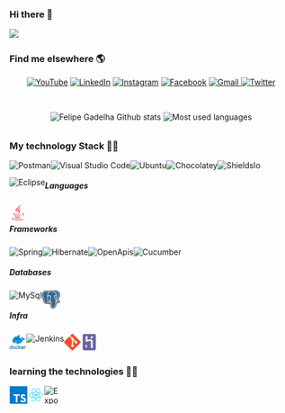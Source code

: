 ### Hi there 👋

![](https://komarev.com/ghpvc/?username=FelipeGadelha&color=brightgreen)

### Find me elsewhere 🌎

<p align="center">
  <a href="https://www.youtube.com/channel/UCTHEnDuI2uIYeTwV4RR7nOA">
    <img alt="YouTube" src="https://img.shields.io/badge/YouTube-FF0000?logo=youtube&logoColor=write" /><a/>
   <a href="https://www.linkedin.com/in/felipe-gadelha-diniz-da-silva-aaaa4a158/">
    <img alt="LinkedIn" src="https://img.shields.io/badge/LinkedIn-0077B5?logo=linkedin&logoColor=white" /><a/>
  <a href="https://www.instagram.com/fe3liip3/">  
    <img alt="Instagram" src="https://img.shields.io/badge/Instagram-E4405F?logo=instagram&logoColor=white" /><a/>
  <a href="https://www.facebook.com/felipe.gadelha.545/">
    <img alt="Facebook" src="https://img.shields.io/badge/Facebook-1877F2?logo=facebook&logoColor=white" /><a/>
  <a href="mailto:felipegadelha90@gmail.com">
    <img alt="Gmail" src="https://img.shields.io/badge/Gmail%20felipegadelha90@gmail.com-D14836?logo=gmail&logoColor=white&link=mailto:felipegadelha90@gmail.com" />
	<a href="https://twitter.com/Felipe52956739">
      <img alt="Twitter" src="https://img.shields.io/twitter/follow/Felipe52956739?label=Follow%20%40Felipe52956739&logo=Twitter&style=flat"></a>
</p>
<br>
<p align="center">
  <img align="center"
      alt="Felipe Gadelha Github stats"
      style="margin-bottom: 10px;"
       height="180em" src="https://github-readme-stats.vercel.app/api?username=felipeGadelha&theme=tokyonight&show_icons=true&count_private=true" />
  <img
    align="center"
    alt="Most used languages"
    height="180em"
    style="margin-bottom: 10px;"
    src="https://github-readme-stats-eight-theta.vercel.app/api/top-langs/?username=felipeGadelha&layout=compact&langs_count=10&theme=tokyonight&show_icons=true&count_private=true"
  />
</p>

### My technology Stack 👩‍💻

<img align="left" alt="Postman" height="30" src="https://www.vectorlogo.zone/logos/getpostman/getpostman-icon.svg">
<img align="left" alt="Visual Studio Code" height="30" src="https://www.vectorlogo.zone/logos/visualstudio_code/visualstudio_code-icon.svg">
<img align="left" alt="Ubuntu" height="30" src="https://www.vectorlogo.zone/logos/ubuntu/ubuntu-icon.svg">
<img align="left" alt="Chocolatey" height="30" src="https://www.vectorlogo.zone/logos/chocolatey/chocolatey-icon.svg">
<img align="left" alt="ShieldsIo" height="30" src="https://www.vectorlogo.zone/logos/shieldsio/shieldsio-icon.svg">
<img align="left" alt="Eclipse" height="30" src="https://www.vectorlogo.zone/logos/eclipse/eclipse-icon.svg">&nbsp;&nbsp;


##### Languages

<img align="left" alt="Java" height="30" src="https://raw.githubusercontent.com/devicons/devicon/master/icons/java/java-plain.svg">&nbsp;&nbsp;


##### Frameworks

<img align="left" alt="Spring" height="32" src="https://www.vectorlogo.zone/logos/springio/springio-icon.svg">
<img align="left" alt="Hibernate" height="32" src="https://www.vectorlogo.zone/logos/hibernate/hibernate-icon.svg">
<img align="left" alt="OpenApis" height="32" src="https://www.vectorlogo.zone/logos/openapis/openapis-icon.svg">
<img align="left" alt="Cucumber" height="32" src="https://www.vectorlogo.zone/logos/cucumberio/cucumberio-icon.svg">&nbsp;&nbsp;


##### Databases

<img align="left" alt="MySql" height="32" src="https://www.vectorlogo.zone/logos/mysql/mysql-icon.svg">&nbsp;&nbsp;
<img align="left" alt="Postgresql" height="32px" src="https://raw.githubusercontent.com/github/explore/80688e429a7d4ef2fca1e82350fe8e3517d3494d/topics/postgresql/postgresql.png" />

##### Infra

<img align="left" alt="Docker" width="30px" src="https://raw.githubusercontent.com/github/explore/80688e429a7d4ef2fca1e82350fe8e3517d3494d/topics/docker/docker.png" />
<img align="left" alt="Jenkins" height="30" src="https://www.vectorlogo.zone/logos/jenkins/jenkins-icon.svg">
<img align="left" alt="Git" height="30" src="https://raw.githubusercontent.com/devicons/devicon/master/icons/git/git-original.svg">
<img align="left" alt="Heroku" height="30" src="https://raw.githubusercontent.com/devicons/devicon/master/icons/heroku/heroku-plain.svg">

<br>
<br>

### learning the technologies 👩‍💻

<img align="left" alt="Typescript" height="32" src="https://raw.githubusercontent.com/devicons/devicon/master/icons/typescript/typescript-plain.svg">
<img align="left" height="32px"  alt="React" width="30px" src="https://raw.githubusercontent.com/github/explore/80688e429a7d4ef2fca1e82350fe8e3517d3494d/topics/react/react.png" />
<img align="left" height="32px" width="32px" alt="Expo" src="https://www.vectorlogo.zone/logos/expoio/expoio-icon.svg"/>

<!--

<img align="left" height="32px" width="32px" alt="Graphql" src="https://www.vectorlogo.zone/logos/graphql/graphql-icon.svg"/>
<img align="left" height="32px" width="32px" alt="Gradle" src="https://www.vectorlogo.zone/logos/gradle/gradle-icon.svg"/>&nbsp;&nbsp;

##### Languages


<img align="left" height="32px" alt="Nodejs" src="https://www.vectorlogo.zone/logos/nodejs/nodejs-icon.svg" />
<img align="left" alt="Kotlin" height="32" src="https://www.vectorlogo.zone/logos/kotlinlang/kotlinlang-icon.svg">
<img align="left" alt="Dart" height="32" src="https://www.vectorlogo.zone/logos/dartlang/dartlang-icon.svg">&nbsp;&nbsp;



##### Frameworks

<img align="left" alt="Flutter" height="30" src="https://www.vectorlogo.zone/logos/flutterio/flutterio-icon.svg">&nbsp;&nbsp;

##### Databases

<img align="left" alt="MongoDB" height="30" src="https://www.vectorlogo.zone/logos/mongodb/mongodb-icon.svg">
<img align="left" alt="CassandraDB" height="35px" width="35px" src="https://www.vectorlogo.zone/logos/apache_cassandra/apache_cassandra-icon.svg">&nbsp;&nbsp;


##### Infra

<img align="left" height="32px" width="48px" alt="Kafka" src="https://www.vectorlogo.zone/logos/apache_kafka/apache_kafka-ar21.svg"/>
<img align="left" height="32px" width="32px" alt="Kubernetes" src="https://www.vectorlogo.zone/logos/kubernetes/kubernetes-icon.svg"/>
<img align="left" height="32px" width="32px" alt="vagrant" src="https://www.vectorlogo.zone/logos/vagrantup/vagrantup-icon.svg"/>
<img align="left" height="32px" width="32px" alt="Ansible" src="https://www.vectorlogo.zone/logos/ansible/ansible-icon.svg"/>
<img align="left" height="32px" width="32px" alt="RabbitMq" src="https://www.vectorlogo.zone/logos/rabbitmq/rabbitmq-icon.svg"/>
<img align="left" height="32px" width="32px" alt="Terraform" src="https://www.vectorlogo.zone/logos/terraformio/terraformio-icon.svg"/>



<br />
<br />

<img alt="stack" src="https://raw.githubusercontent.com/FelipeGadelha/FelipeGadelha/main/.github/imgs/Stack.png" />

**FelipeGadelha/FelipeGadelha** is a ✨ _special_ ✨ repository because its `README.md` (this file) appears on your GitHub profile.

Here are some ideas to get you started:

- 🔭 I’m currently working on ...
- 🌱 I’m currently learning ...
- 👯 I’m looking to collaborate on ...
- 🤔 I’m looking for help with ...
- 💬 Ask me about ...
- 📫 How to reach me: ...
- 😄 Pronouns: ...
- ⚡ Fun fact: ...
-->
